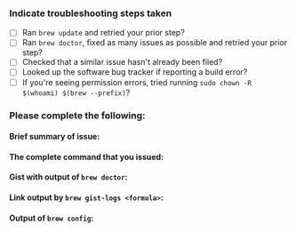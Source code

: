 ### Indicate troubleshooting steps taken

- [ ] Ran `brew update` and retried your prior step?
- [ ] Ran `brew doctor`, fixed as many issues as possible and retried your prior step?
- [ ] Checked that a similar issue hasn't already been filed?
- [ ] Looked up the software bug tracker if reporting a build error?
- [ ] If you're seeing permission errors, tried running `sudo chown -R $(whoami) $(brew --prefix)`?

### Please complete the following:

#### Brief summary of issue:

#### The complete command that you issued:

#### Gist with output of `brew doctor`:

#### Link output by `brew gist-logs <formula>`:

#### Output of `brew config`:
